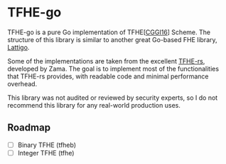 # TFHE-go

TFHE-go is a pure Go implementation of TFHE[[CGGI16](https://eprint.iacr.org/2018/421.pdf)] Scheme. The structure of this library is similar to another great Go-based FHE library, [Lattigo](https://github.com/tuneinsight/lattigo).

Some of the implementations are taken from the excellent [TFHE-rs](https://github.com/zama-ai/tfhe-rs), developed by Zama. The goal is to implement most of the functionalities that TFHE-rs provides, with readable code and minimal performance overhead.

This library was not audited or reviewed by security experts, so I do not recommend this library for any real-world production uses.

## Roadmap
- [ ] Binary TFHE (tfheb)
- [ ] Integer TFHE (tfhe)
